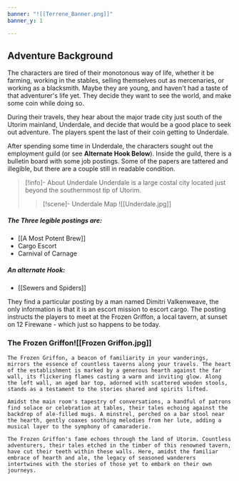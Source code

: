 ```yaml
---
banner: "![[Terrene_Banner.png]]"
banner_y: 1

---
```

   


## Adventure Background

The characters are tired of their monotonous way of life, whether it be farming, working in the stables, selling themselves out as mercenaries, or working as a blacksmith. Maybe they are young, and haven't had a taste of that adventurer's life yet. They decide they want to see the world, and make some coin while doing so.

During their travels, they hear about the major trade city just south of the Utorim mainland, Underdale, and decide that would be a good place to seek out adventure. The players spent the last of their coin getting to Underdale.

After spending some time in Underdale, the characters sought out the employment guild (or see **Alternate Hook Below**). Inside the guild, there is a bulletin board with some job postings. Some of the papers are tattered and illegible, but there are a couple still in readable condition.

>[!info]- About Underdale
>Underdale is a large costal city located just beyond the southernmost tip of Utorim.
>>[!scene]- Underdale Map
>![[Underdale.jpg]]


##### The Three legible postings are:
- [[A Most Potent Brew]]
- Cargo Escort
- Carnival of Carnage

##### An alternate Hook:
- [[Sewers and Spiders]]


They find a particular posting by a man named Dimitri Valkenweave, the only information is that it is an escort mission to escort cargo. The posting instructs the players to meet at the Frozen Griffon, a local tavern, at sunset on 12 Firewane - which just so happens to be today.

### The Frozen Griffon![[Frozen Griffon.jpg]]
```ad-ReadAloud
The Frozen Griffon, a beacon of familiarity in your wanderings, mirrors the essence of countless taverns along your travels. The heart of the establishment is marked by a generous hearth against the far wall, its flickering flames casting a warm and inviting glow. Along the left wall, an aged bar top, adorned with scattered wooden stools, stands as a testament to the stories shared and spirits lifted.

Amidst the main room's tapestry of conversations, a handful of patrons find solace or celebration at tables, their tales echoing against the backdrop of ale-filled mugs. A minstrel, perched on a bar stool near the hearth, gently coaxes soothing melodies from her lute, adding a musical layer to the symphony of camaraderie.

The Frozen Griffon's fame echoes through the land of Utorim. Countless adventurers, their tales etched in the timber of this renowned tavern, have cut their teeth within these walls. Here, amidst the familiar embrace of hearth and ale, the legacy of seasoned wanderers intertwines with the stories of those yet to embark on their own journeys.
```